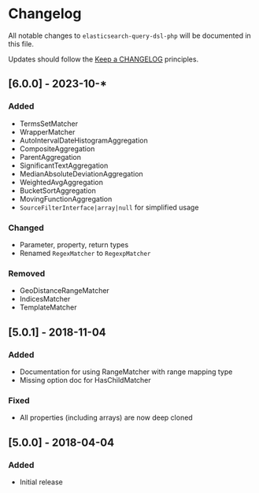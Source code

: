 # Changelog

All notable changes to `elasticsearch-query-dsl-php` will be documented in this file.

Updates should follow the [Keep a CHANGELOG](http://keepachangelog.com/) principles.

## [6.0.0] - 2023-10-*
### Added
- TermsSetMatcher
- WrapperMatcher
- AutoIntervalDateHistogramAggregation
- CompositeAggregation
- ParentAggregation
- SignificantTextAggregation
- MedianAbsoluteDeviationAggregation
- WeightedAvgAggregation
- BucketSortAggregation
- MovingFunctionAggregation
- `SourceFilterInterface|array|null` for simplified usage

### Changed
- Parameter, property, return types
- Renamed `RegexMatcher` to `RegexpMatcher`

### Removed
- GeoDistanceRangeMatcher
- IndicesMatcher
- TemplateMatcher

## [5.0.1] - 2018-11-04
### Added
- Documentation for using RangeMatcher with range mapping type
- Missing option doc for HasChildMatcher

### Fixed
- All properties (including arrays) are now deep cloned

## [5.0.0] - 2018-04-04
### Added
- Initial release
